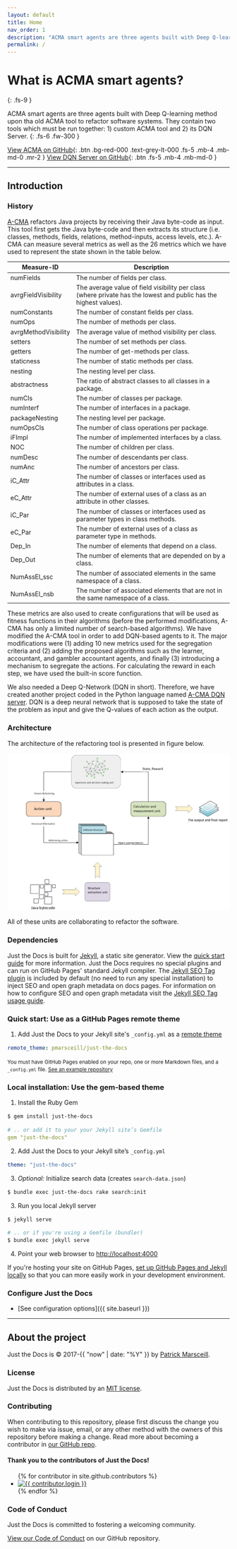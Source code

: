 ```yaml
---
layout: default
title: Home
nav_order: 1
description: "ACMA smart agents are three agents built with Deep Q-learning method upon the old ACMA tool to refactor software systems"
permalink: /
---
```


# What is ACMA smart agents?
{: .fs-9 }

ACMA smart agents are three agents built with Deep Q-learning method upon tha old ACMA tool to refactor software systems. They contain two tools which must be run together: 1) custom ACMA tool and 2) its DQN Server.
{: .fs-6 .fw-300 }

[View ACMA on GitHub](https://github.com/hrahmadi71/a-cma){: .btn .bg-red-000 .text-grey-lt-000 .fs-5 .mb-4 .mb-md-0 .mr-2 } [View DQN Server on GitHub](https://github.com/hrahmadi71/acma_dqn_server){: .btn .fs-5 .mb-4 .mb-md-0 }

---

## Introduction

### History
[A-CMA](https://github.com/hrahmadi71/a-cma/) refactors Java projects by receiving their Java byte-code as input. This tool first gets the Java byte-code and then extracts its structure (i.e. classes, methods, fields, relations, method-inputs, access levels, etc.). A-CMA can measure several metrics as well as the 26 metrics which we have used to represent the state shown in the table below.


|     Measure-ID      |     Description                                                                                                 |
|---------------------|-----------------------------------------------------------------------------------------------------------------|
| numFields           |     The number of fields   per class.                                                                           |
| avrgFieldVisibility |     The   average value of field visibility per   class (where private has the lowest and public has the highest values).|
| numConstants        |     The number of constant   fields per class. |
| numOps              |     The number of methods   per  class. |
| avrgMethodVisibility|     The average value of   method visibility per class. |
| setters             |     The number of set methods   per class. |
| getters             |     The number of   get-methods per class. |
| staticness          |     The number of static methods   per class. |
| nesting             |     The nesting level per   class. |
| abstractness        |     The ratio of abstract   classes to all classes in a package. |
| numCls              |     The number of classes per   package. |
| numInterf           |     The number of   interfaces in a package. |
| packageNesting      |     The nesting level per   package. |
| numOpsCls           |     The number of class operations   per package. |
| iFImpl              |     The number of   implemented interfaces by a class. |
| NOC                 |     The number of children   per class. |
| numDesc             |     The number of descendants   per class. |
| numAnc              |     The number of ancestors   per class. |
| iC_Attr             |     The number of classes   or interfaces used as attributes in a class. |
| eC_Attr             |     The number of external uses   of a class as an attribute in other classes. |
| iC_Par              |     The number of classes   or interfaces used as parameter types in class methods. |
| eC_Par              |     The number of external uses   of a class as parameter type in methods. |
| Dep_In              |     The number of elements   that depend on a class. |
| Dep_Out             |     The number of elements that   are depended on by a class. |
| NumAssEl_ssc        |     The number of associated   elements in the same namespace of a class. |
| NumAssEl_nsb        |     The number of   associated elements that are not in the same namespace of a class. |

These metrics are also used to create configurations that will be used as fitness functions in their algorithms (before the performed modifications, A-CMA has only a limited number of search-based algorithms). We have modified the A-CMA tool in order to add DQN-based agents to it. The major modifications were (1) adding 10 new metrics used for the segregation criteria and (2) adding the proposed algorithms such as the learner, accountant, and gambler accountant agents, and finally (3) introducing a mechanism to segregate the actions. For calculating the reward in each step, we have used the built-in score function.

We also needed a Deep Q-Network (DQN in short). Therefore, we have created another project coded in the Python language named [A-CMA DQN server](https://github.com/hrahmadi71/acma_dqn_server). DQN is a deep neural network that is supposed to take the state of the problem as input and give the Q-values of each action as the output.

### Architecture
The architecture of the refactoring tool is presented in figure below.

![ACMA Architecture](/media/arch.png)

All of these units are collaborating to refactor the software.
### Dependencies

Just the Docs is built for [Jekyll](https://jekyllrb.com), a static site generator. View the [quick start guide](https://jekyllrb.com/docs/) for more information. Just the Docs requires no special plugins and can run on GitHub Pages' standard Jekyll compiler. The [Jekyll SEO Tag plugin](https://github.com/jekyll/jekyll-seo-tag) is included by default (no need to run any special installation) to inject SEO and open graph metadata on docs pages. For information on how to configure SEO and open graph metadata visit the [Jekyll SEO Tag usage guide](https://jekyll.github.io/jekyll-seo-tag/usage/).

### Quick start: Use as a GitHub Pages remote theme

1. Add Just the Docs to your Jekyll site's `_config.yml` as a [remote theme](https://blog.github.com/2017-11-29-use-any-theme-with-github-pages/)
```yaml
remote_theme: pmarsceill/just-the-docs
```
<small>You must have GitHub Pages enabled on your repo, one or more Markdown files, and a `_config.yml` file. [See an example repository](https://github.com/pmarsceill/jtd-remote)</small>

### Local installation: Use the gem-based theme

1. Install the Ruby Gem
```bash
$ gem install just-the-docs
```
```yaml
# .. or add it to your your Jekyll site’s Gemfile
gem "just-the-docs"
```
2. Add Just the Docs to your Jekyll site’s `_config.yml`
```yaml
theme: "just-the-docs"
```
3. _Optional:_ Initialize search data (creates `search-data.json`)
```bash
$ bundle exec just-the-docs rake search:init
```
3. Run you local Jekyll server
```bash
$ jekyll serve
```
```bash
# .. or if you're using a Gemfile (bundler)
$ bundle exec jekyll serve
```
4. Point your web browser to [http://localhost:4000](http://localhost:4000)

If you're hosting your site on GitHub Pages, [set up GitHub Pages and Jekyll locally](https://help.github.com/en/articles/setting-up-your-github-pages-site-locally-with-jekyll) so that you can more easily work in your development environment.

### Configure Just the Docs

- [See configuration options]({{ site.baseurl }})

---

## About the project

Just the Docs is &copy; 2017-{{ "now" | date: "%Y" }} by [Patrick Marsceill](http://patrickmarsceill.com).

### License

Just the Docs is distributed by an [MIT license](https://github.com/pmarsceill/just-the-docs/tree/master/LICENSE.txt).

### Contributing

When contributing to this repository, please first discuss the change you wish to make via issue,
email, or any other method with the owners of this repository before making a change. Read more about becoming a contributor in [our GitHub repo](https://github.com/pmarsceill/just-the-docs#contributing).

#### Thank you to the contributors of Just the Docs!

<ul class="list-style-none">
{% for contributor in site.github.contributors %}
  <li class="d-inline-block mr-1">
     <a href="{{ contributor.html_url }}"><img src="{{ contributor.avatar_url }}" width="32" height="32" alt="{{ contributor.login }}"/></a>
  </li>
{% endfor %}
</ul>

### Code of Conduct

Just the Docs is committed to fostering a welcoming community.

[View our Code of Conduct](https://github.com/pmarsceill/just-the-docs/tree/master/CODE_OF_CONDUCT.md) on our GitHub repository.

